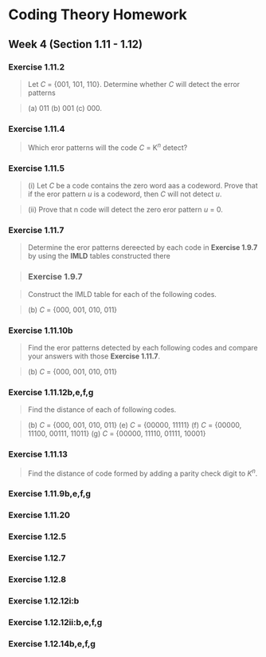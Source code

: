 # Coding Theory Homework

## Week 4 (Section 1.11 - 1.12)

### Exercise 1.11.2

> Let *C* = {001, 101, 110}. Determine whether *C* will detect the error patterns

> (a) 011
> (b) 001
> (c) 000.


### Exercise 1.11.4

> Which eror patterns will the code *C* = K<sup>*n*</sup> detect?

### Exercise 1.11.5

> (i) Let *C* be a code contains the zero word aas a codeword. Prove that if the eror pattern *u* is a codeword, then *C* will not detect *u*.

> (ii) Prove that n code will detect the zero eror pattern *u* = 0.

### Exercise 1.11.7

> Determine the eror patterns dereected by each code in **Exercise 1.9.7** by using the **IMLD** tables constructed there

> ### Exercise 1.9.7

> Construct the IMLD table for each of the following codes.

> (b) *C* = {000, 001, 010, 011}


### Exercise 1.11.10b

> Find the eror patterns detected by each following codes and compare your answers with those **Exercise 1.11.7**.

> (b) *C* = {000, 001, 010, 011}

### Exercise 1.11.12b,e,f,g

> Find the distance of each of following codes.

> (b) *C* = {000, 001, 010, 011}
> (e) *C* = {00000, 11111}
> (f) *C* = {00000, 11100, 00111, 11011}
> (g) *C* = {00000, 11110, 01111, 10001}

### Exercise 1.11.13

> Find the distance of code formed by adding a parity check digit to *K*<sup>*n*</sup>.

### Exercise 1.11.9b,e,f,g

> 

### Exercise 1.11.20

### Exercise 1.12.5

### Exercise 1.12.7

### Exercise 1.12.8

### Exercise  1.12.12i:b

### Exercise 1.12.12ii:b,e,f,g

### Exercise 1.12.14b,e,f,g
